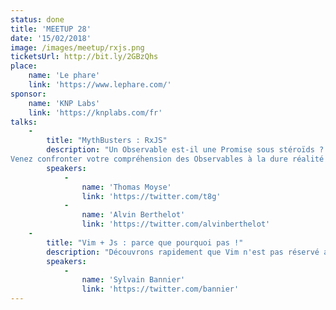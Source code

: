```yaml
---
status: done
title: 'MEETUP 28'
date: '15/02/2018'
image: /images/meetup/rxjs.png
ticketsUrl: http://bit.ly/2GBzQhs
place:
    name: 'Le phare'
    link: 'https://www.lephare.com/'
sponsor:
    name: 'KNP Labs'
    link: 'https://knplabs.com/fr'
talks:
    -
        title: "MythBusters : RxJS"
        description: "Un Observable est-il une Promise sous stéroïds ? Est-ce que 2 Observables valent mieux que 1 Subject ? Le camembert est-il un Observer asynchrone ?
Venez confronter votre compréhension des Observables à la dure réalité du banc d'essai."
        speakers:
            -
                name: 'Thomas Moyse'
                link: 'https://twitter.com/t8g'
            -
                name: 'Alvin Berthelot'
                link: 'https://twitter.com/alvinberthelot'
    -
        title: "Vim + Js : parce que pourquoi pas !"
        description: "Découvrons rapidement que Vim n'est pas réservé aux ops et est un choix raisonnable aussi pour le JS."
        speakers:
            -
                name: 'Sylvain Bannier'
                link: 'https://twitter.com/bannier'
---
```

